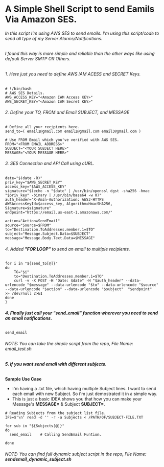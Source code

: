 # A Simple Shell Script to send Eamils Via Amazon SES.


###### In this script I'm using AWS SES to send emails. I'm using this script/code to send all type of my Server Alarms/Notifications.

###### I found this way is more simple and reliable than the other ways like using default Server SMTP OR Others. 

###### 1. Here just you need to define AWS IAM ACESS and SECRET Keys.
```
# !/bin/bash
# AWS SES Details. 
AWS_ACCESS_KEY="<Amazon IAM Access KEY>"
AWS_SECRET_KEY="<Amazon IAM Secret KEY>"
```

###### 2. Define your TO, FROM and Email SUBJECT, and MESSAGE
```
# Define all your recipients here.
send_to=( email1@gmail.com email2@gmail.com email3@gmail.com )

# Use FROM Email which you've verified with AWS SES.
FROM="<FROM EMAIL ADDRESS>"
SUBJECT="<YOUR SUBJECT HERE>"
MESSAGE="<YOUR MESSAGE HERE>"
```

###### 3. SES Connection and API Call using cURL. 
```
date="$(date -R)"
priv_key="$AWS_SECRET_KEY"
access_key="$AWS_ACCESS_KEY"
signature="$(echo -n "$date" | /usr/bin/openssl dgst -sha256 -hmac "$priv_key" -binary | /usr/bin/base64 -w 0)"
auth_header="X-Amzn-Authorization: AWS3-HTTPS AWSAccessKeyId=$access_key, Algorithm=HmacSHA256, Signature=$signature"
endpoint="https://email.us-east-1.amazonaws.com/"

action="Action=SendEmail"
source="Source=$FROM"
to="Destination.ToAddresses.member.1=$TO"
subject="Message.Subject.Data=$SUBJECT"
message="Message.Body.Text.Data=$MESSAGE"
```

###### 4. Added **"FOR LOOP"** to send an email to multiple recipients.
```
for i in "${send_to[@]}"
do  
    TO="$i"
    to="Destination.ToAddresses.member.1=$TO"
    curl -v -X POST -H "Date: $date" -H "$auth_header" --data-urlencode "$message" --data-urlencode "$to" --data-urlencode "$source" --data-urlencode "$action" --data-urlencode "$subject"  "$endpoint"  >> /dev/null 2>&1
done
}
```

###### **4. Finally just call your **"send_email"** function wherever you need to send an email notifications.**
```
send_email
```

###### NOTE: You can take the simple script from the repo, File Name: email_test.sh


###### **5. If you want send email with different subjects.** 
**Sample Use Case**
- I'm having a .txt file, which having multiple Subject lines. I want to send each email with new Subject. So i'm just demostrated it in a simple way. 
- This is just a basic IDEA shows you that how you can make your Message's **MESSAGE=** & Subject **SUBJECT=**.
 
```
# Reading Subjects from the subject list file. 
IFS=$'\n' read -d '' -r -a Subjects < /PATH/OF/SUBJECT-FILE.TXT 

for sub in "${Subjects[@]}"
do
  send_email    # Calling SendEmail Funtion. 

done
```
###### NOTE: You can find full dynamic subject script in the repo, File Name:  **sendemail_dynamic_subject.sh**
